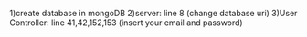 1)create database in mongoDB
2)server: line 8 (change database uri)
3)User Controller: line 41,42,152,153 (insert your email and password)
